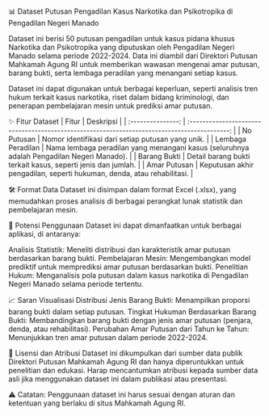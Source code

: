 📊 Dataset Putusan Pengadilan Kasus Narkotika dan Psikotropika di Pengadilan Negeri Manado

Dataset ini berisi 50 putusan pengadilan untuk kasus pidana khusus Narkotika dan Psikotropika yang diputuskan oleh Pengadilan Negeri Manado selama periode 2022-2024. Data ini diambil dari Direktori Putusan Mahkamah Agung RI untuk memberikan wawasan mengenai amar putusan, barang bukti, serta lembaga peradilan yang menangani setiap kasus.

Dataset ini dapat digunakan untuk berbagai keperluan, seperti analisis tren hukum terkait kasus narkotika, riset dalam bidang kriminologi, dan penerapan pembelajaran mesin untuk prediksi amar putusan.

✨ Fitur Dataset
|  Fitur            |  Deskripsi                                                                                   |
| :---------------: | :------------------------------------------------------------------------------------------: |
| No Putusan        |	Nomor identifikasi dari setiap putusan yang unik.                                            |
| Lembaga Peradilan |	Nama lembaga peradilan yang menangani kasus (seluruhnya adalah Pengadilan Negeri Manado).    |
| Barang Bukti	    | Detail barang bukti terkait kasus, seperti jenis dan jumlah.                                 |
| Amar Putusan      |	Keputusan akhir pengadilan, seperti hukuman, denda, atau rehabilitasi.                       |

🛠️ Format Data
Dataset ini disimpan dalam format Excel (.xlsx), yang memudahkan proses analisis di berbagai perangkat lunak statistik dan pembelajaran mesin.

🎯 Potensi Penggunaan
Dataset ini dapat dimanfaatkan untuk berbagai aplikasi, di antaranya:

Analisis Statistik: Meneliti distribusi dan karakteristik amar putusan berdasarkan barang bukti.
Pembelajaran Mesin: Mengembangkan model prediktif untuk memprediksi amar putusan berdasarkan bukti.
Penelitian Hukum: Menganalisis pola putusan dalam kasus narkotika di Pengadilan Negeri Manado selama periode tertentu.

📈 Saran Visualisasi
Distribusi Jenis Barang Bukti: Menampilkan proporsi barang bukti dalam setiap putusan.
Tingkat Hukuman Berdasarkan Barang Bukti: Membandingkan barang bukti dengan jenis amar putusan (penjara, denda, atau rehabilitasi).
Perubahan Amar Putusan dari Tahun ke Tahun: Menunjukkan tren amar putusan dalam periode 2022-2024.

📌 Lisensi dan Atribusi
Dataset ini dikumpulkan dari sumber data publik Direktori Putusan Mahkamah Agung RI dan hanya diperuntukkan untuk penelitian dan edukasi. Harap mencantumkan atribusi kepada sumber data asli jika menggunakan dataset ini dalam publikasi atau presentasi.

⚠️ Catatan: Penggunaan dataset ini harus sesuai dengan aturan dan ketentuan yang berlaku di situs Mahkamah Agung RI.


